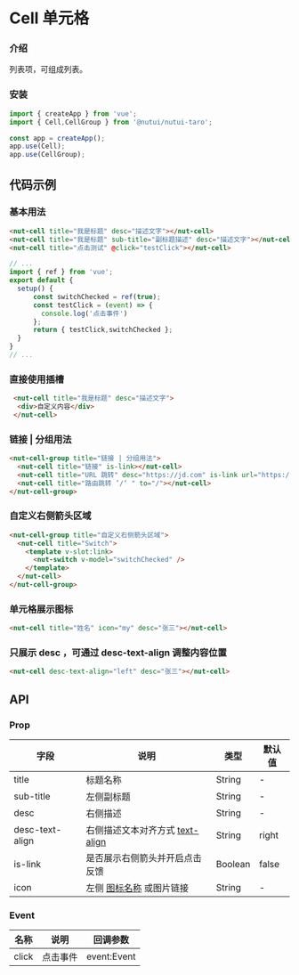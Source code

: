 # Cell 单元格

### 介绍

列表项，可组成列表。

### 安装

``` javascript
import { createApp } from 'vue';
import { Cell,CellGroup } from '@nutui/nutui-taro';

const app = createApp();
app.use(Cell);
app.use(CellGroup);

```

## 代码示例

### 基本用法

``` html
<nut-cell title="我是标题" desc="描述文字"></nut-cell>
<nut-cell title="我是标题" sub-title="副标题描述" desc="描述文字"></nut-cell>
<nut-cell title="点击测试" @click="testClick"></nut-cell>
```

``` javascript
// ...
import { ref } from 'vue';
export default {
  setup() {
      const switchChecked = ref(true);
      const testClick = (event) => {
        console.log('点击事件')
      };
      return { testClick,switchChecked };
  }
}
// ...
```

### 直接使用插槽

``` html
 <nut-cell title="我是标题" desc="描述文字">
  <div>自定义内容</div>
 </nut-cell>  
```

### 链接 | 分组用法

``` html
<nut-cell-group title="链接 | 分组用法">
  <nut-cell title="链接" is-link></nut-cell>
  <nut-cell title="URL 跳转" desc="https://jd.com" is-link url="https://jd.com"></nut-cell>
  <nut-cell title="路由跳转 ’/‘ " to="/"></nut-cell>
</nut-cell-group>
```

### 自定义右侧箭头区域

``` html
<nut-cell-group title="自定义右侧箭头区域">
  <nut-cell title="Switch">
    <template v-slot:link>
      <nut-switch v-model="switchChecked" />
    </template>
  </nut-cell>
</nut-cell-group>
```


### 单元格展示图标

``` html
<nut-cell title="姓名" icon="my" desc="张三"></nut-cell>
```
### 只展示 desc ，可通过 desc-text-align 调整内容位置

``` html
<nut-cell desc-text-align="left" desc="张三"></nut-cell>
```

## API

### Prop

| 字段            | 说明                                                                                           | 类型    | 默认值 |
|-----------------|------------------------------------------------------------------------------------------------|---------|--------|
| title           | 标题名称                                                                                       | String  | -      |
| sub-title       | 左侧副标题                                                                                     | String  | -      |
| desc            | 右侧描述                                                                                       | String  | -      |
| desc-text-align | 右侧描述文本对齐方式 [text-align](https://www.w3school.com.cn/cssref/pr_text_text-align.asp)   | String  | right  |
| is-link         | 是否展示右侧箭头并开启点击反馈                                                                 | Boolean | false  |
| icon            | 左侧 [图标名称](#/icon) 或图片链接                                                             | String  | -      |

### Event

| 名称  | 说明     | 回调参数    |
|-------|----------|-------------|
| click | 点击事件 | event:Event |



